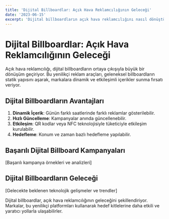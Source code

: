 ```yaml
---
title: 'Dijital Billboardlar: Açık Hava Reklamcılığının Geleceği'
date: '2023-06-15'
excerpt: 'Dijital billboardların açık hava reklamcılığını nasıl dönüştürdüğünü ve markalara sunduğu benzersiz fırsatları keşfedin.'
---
```


# Dijital Billboardlar: Açık Hava Reklamcılığının Geleceği

Açık hava reklamcılığı, dijital billboardların ortaya çıkışıyla büyük bir dönüşüm geçiriyor. Bu yenilikçi reklam araçları, geleneksel billboardların statik yapısını aşarak, markalara dinamik ve etkileşimli içerikler sunma fırsatı veriyor.

## Dijital Billboardların Avantajları

1. **Dinamik İçerik**: Günün farklı saatlerinde farklı reklamlar gösterilebilir.
2. **Hızlı Güncelleme**: Kampanyalar anında güncellenebilir.
3. **Etkileşim**: QR kodlar veya NFC teknolojisiyle tüketiciyle etkileşim kurulabilir.
4. **Hedefleme**: Konum ve zaman bazlı hedefleme yapılabilir.

## Başarılı Dijital Billboard Kampanyaları

[Başarılı kampanya örnekleri ve analizleri]

## Dijital Billboardların Geleceği

[Gelecekte beklenen teknolojik gelişmeler ve trendler]

Dijital billboardlar, açık hava reklamcılığının geleceğini şekillendiriyor. Markalar, bu yenilikçi platformları kullanarak hedef kitlelerine daha etkili ve yaratıcı yollarla ulaşabilirler.